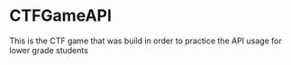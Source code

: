 # CTFGameAPI
This is the CTF game that was build in order to practice the API usage for lower grade students
